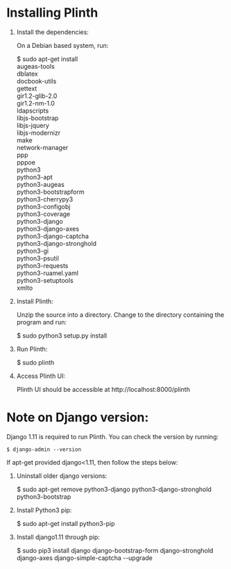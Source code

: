# Installing Plinth

1. Install the dependencies:

    On a Debian based system, run:

    $ sudo apt-get install \
    augeas-tools \
    dblatex \
    docbook-utils \
    gettext \
    gir1.2-glib-2.0 \
    gir1.2-nm-1.0 \
    ldapscripts \
    libjs-bootstrap \
    libjs-jquery \
    libjs-modernizr \
    make \
    network-manager \
    ppp \
    pppoe \
    python3 \
    python3-apt \
    python3-augeas \
    python3-bootstrapform \
    python3-cherrypy3 \
    python3-configobj \
    python3-coverage \
    python3-django \
    python3-django-axes \
    python3-django-captcha \
    python3-django-stronghold \
    python3-gi \
    python3-psutil \
    python3-requests \
    python3-ruamel.yaml \
    python3-setuptools \
    xmlto

2. Install Plinth:

    Unzip the source into a directory.  Change to the directory containing the
    program and run:

    $ sudo python3 setup.py install

3. Run Plinth:

    $ sudo plinth

4. Access Plinth UI:

    Plinth UI should be accessible at http://localhost:8000/plinth

# Note on Django version:

Django 1.11 is required to run Plinth. You can check the version by running:

    $ django-admin --version

If apt-get provided django<1.11, then follow the steps below:

1. Uninstall older django versions:

    $ sudo apt-get remove python3-django python3-django-stronghold \
    python3-bootstrap

2. Install Python3 pip:

    $ sudo apt-get install python3-pip

3. Install django1.11 through pip:

    $ sudo pip3 install django django-bootstrap-form django-stronghold \
    django-axes django-simple-captcha --upgrade
